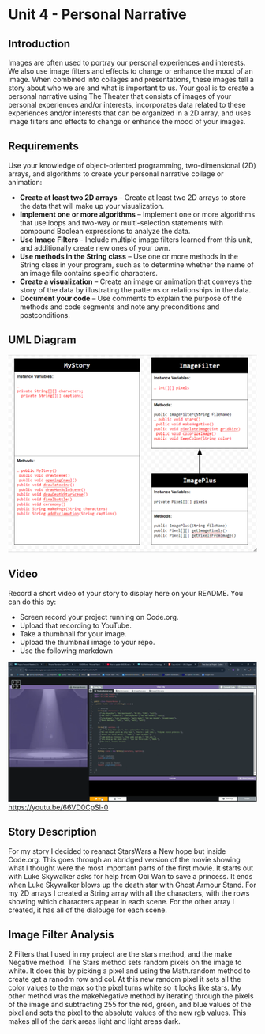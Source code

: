 # Unit 4 - Personal Narrative

## Introduction

Images are often used to portray our personal experiences and interests. We also use image filters and effects to change or enhance the mood of an image. When combined into collages and presentations, these images tell a story about who we are and what is important to us. Your goal is to create a personal narrative using The Theater that consists of images of your personal experiences and/or interests, incorporates data related to these experiences and/or interests that can be organized in a 2D array, and uses image filters and effects to change or enhance the mood of your images.

## Requirements

Use your knowledge of object-oriented programming, two-dimensional (2D) arrays, and algorithms to create your personal narrative collage or animation:

- **Create at least two 2D arrays** – Create at least two 2D arrays to store the data that will make up your visualization.
- **Implement one or more algorithms** – Implement one or more algorithms that use loops and two-way or multi-selection statements with compound Boolean expressions to analyze the data.
- **Use Image Filters** - Include multiple image filters learned from this unit, and additionally create new ones of your own.
- **Use methods in the String class** – Use one or more methods in the String class in your program, such as to determine whether the name of an image file contains specific characters.
- **Create a visualization** – Create an image or animation that conveys the story of the data by illustrating the patterns or relationships in the data.
- **Document your code** – Use comments to explain the purpose of the methods and code segments and note any preconditions and postconditions.

## UML Diagram

![UML Diagram for my project](image.png)


## Video

Record a short video of your story to display here on your README. You can do this by:

- Screen record your project running on Code.org.
- Upload that recording to YouTube.
- Take a thumbnail for your image.
- Upload the thumbnail image to your repo.
- Use the following markdown

![Thumbnail for my Project](image-1.png)https://youtu.be/66VD0CpSl-0

## Story Description

For my story I decided to reanact StarsWars a New hope but inside Code.org. This goes through an abridged version of the movie showing what I thought were the most important parts of the first movie. It starts out with Luke Skywalker asks for help from Obi Wan to save a princess. It ends when Luke Skywalker blows up the death star with Ghost Armour Stand. For my 2D arrays I created a String array with all the characters, with the rows showing which characters appear in each scene. For the other array I created, it has all of the dialouge for each scene.
## Image Filter Analysis

2 Filters that I used in my project are the stars method, and the make Negative method. The Stars method sets random pixels on the image to white. It does this by picking a pixel and using the Math.random method to create get a ranodm row and col. At this new random pixel it sets all the color values to the max so the pixel turns white so it looks like stars. My other method was the makeNegative method by iterating through the pixels of the image and subtracting 255 for the red, green, and blue values of the pixel and sets the pixel to the absolute values of the new rgb values. This makes all of the dark areas light and light areas dark.